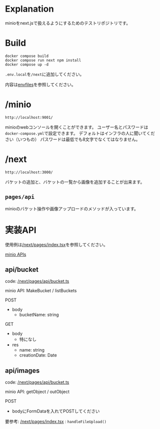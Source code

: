 # Explanation
minioをnext.jsで扱えるようにするためのテストリポジトリです。


# Build

```
docker compose build
docker compose run next npm install
docker compose up -d
```

`.env.local`を`/next`に追加してください。

内容は[envfiles](https://github.com/NUTFes/envfiles/blob/main/minio/minio.env)を参照してください。

# /minio

`http://localhost:9001/`

minioのwebコンソールを開くことができます。
ユーザー名とパスワードは`docker-compose.yml`で設定できます。
デフォルトはインフラの人に聞いてください（いつもの）
パスワードは最低でも8文字でなくてはなりません。

# /next

`http://localhost:3000/`

バケットの追加と、バケットの一覧から画像を追加することが出来ます。

## `pages/api`
minioのバケット操作や画像アップロードのメソッドが入っています。

# 実装API

使用例は[/next/pages/index.tsx](https://github.com/imaimai17468/minio-sample/blob/master/next/src/pages/index.tsx)を参照してください。

[minio APIs](https://min.io/docs/minio/linux/developers/javascript/API.html)
## api/bucket
code: [/next/pages/api/bucket.ts](https://github.com/imaimai17468/minio-sample/blob/master/next/src/pages/api/bucket.ts)

minio API: MakeBucket / listBuckets

POST
- body
    - bucketName: string

GET
- body
    - 特になし
- res
    - name: string
    - creationDate: Date

## api/images
code: [/next/pages/api/bucket.ts](https://github.com/imaimai17468/minio-sample/blob/master/next/src/pages/api/image.ts)

minio API: getObject / outObject

POST

- bodyにFormDataを入れてPOSTしてください

要参考: [/next/pages/index.tsx](https://github.com/imaimai17468/minio-sample/blob/master/next/src/pages/index.tsx) : `handleFileUpload()`
